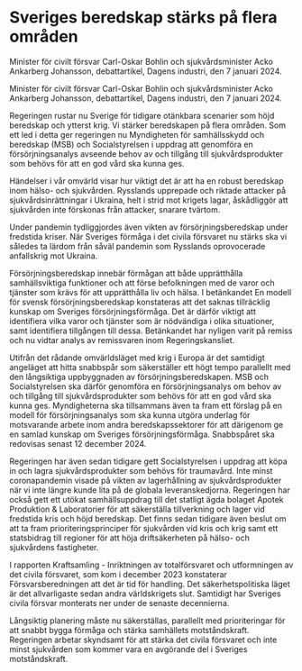 # Sveriges beredskap stärks på flera områden

Minister för civilt försvar Carl-Oskar Bohlin och sjukvårdsminister Acko Ankarberg Johansson, debattartikel, Dagens industri, den 7 januari 2024.

Minister för civilt försvar Carl-Oskar Bohlin och sjukvårdsminister Acko Ankarberg Johansson, debattartikel, Dagens industri, den 7 januari 2024.

Regeringen rustar nu Sverige för tidigare otänkbara scenarier som höjd beredskap och ytterst krig. Vi stärker beredskapen på flera områden. Som ett led i detta ger regeringen nu Myndigheten för samhällsskydd och beredskap (MSB) och Socialstyrelsen i uppdrag att genomföra en försörjningsanalys avseende behov av och tillgång till sjukvårdsprodukter som behövs för att en god vård ska kunna ges.

Händelser i vår omvärld visar hur viktigt det är att ha en robust beredskap inom hälso- och sjukvården. Rysslands upprepade och riktade attacker på sjukvårdsinrättningar i Ukraina, helt i strid mot krigets lagar, åskådliggör att sjukvården inte förskonas från attacker, snarare tvärtom.

Under pandemin tydliggjordes även vikten av försörjningsberedskap under fredstida kriser. När Sveriges förmåga i det civila försvaret nu stärks ska vi således ta lärdom från såväl pandemin som Rysslands oprovocerade anfallskrig mot Ukraina.

Försörjningsberedskap innebär förmågan att både upprätthålla samhällsviktiga funktioner och att förse befolkningen med de varor och tjänster som krävs för att upprätthålla liv och hälsa. I betänkandet En modell för svensk försörjningsberedskap konstateras att det saknas tillräcklig kunskap om Sveriges försörjningsförmåga. Det är därför viktigt att identifiera vilka varor och tjänster som är nödvändiga i olika situationer, samt identifiera tillgången till dessa. Betänkandet har nyligen varit på remiss och nu vidtar analys av remissvaren inom Regeringskansliet.

Utifrån det rådande omvärldsläget med krig i Europa är det samtidigt angeläget att hitta snabbspår som säkerställer ett högt tempo parallellt med den långsiktiga uppbyggnaden av försörjningsberedskapen. MSB och Socialstyrelsen ska därför genomföra en försörjningsanalys om behov av och tillgång till sjukvårdsprodukter som behövs för att en god vård ska kunna ges. Myndigheterna ska tillsammans även ta fram ett förslag på en modell för försörjningsanalys som ska kunna utgöra underlag för motsvarande arbete inom andra beredskapssektorer för att därigenom ge en samlad kunskap om Sveriges försörjningsförmåga. Snabbspåret ska redovisas senast 12 december 2024.

Regeringen har även sedan tidigare gett Socialstyrelsen i uppdrag att köpa in och lagra sjukvårdsprodukter som behövs för traumavård. Inte minst coronapandemin visade på vikten av lagerhållning av sjukvårdsprodukter när vi inte längre kunde lita på de globala leveranskedjorna. Regeringen har också gett ett utökat samhällsuppdrag till det statligt ägda bolaget Apotek Produktion & Laboratorier för att säkerställa tillverkning och lager vid fredstida kris och höjd beredskap. Det finns sedan tidigare även beslut om att ta fram prioriteringsprinciper för sjukvården vid kris och krig samt ett statsbidrag till regioner för att höja driftsäkerheten på hälso- och sjukvårdens fastigheter.

I rapporten Kraftsamling - Inriktningen av totalförsvaret och utformningen av det civila försvaret, som kom i december 2023 konstaterar Försvarsberedningen att det är tid för handling. Det säkerhetspolitiska läget är det allvarligaste sedan andra världskrigets slut. Samtidigt har Sveriges civila försvar monterats ner under de senaste decennierna.

Långsiktig planering måste nu säkerställas, parallellt med prioriteringar för att snabbt bygga förmåga och stärka samhällets motståndskraft. Regeringen arbetar skyndsamt för att stärka det civila försvaret och inte minst sjukvården som kommer vara en avgörande del i Sveriges motståndskraft.
